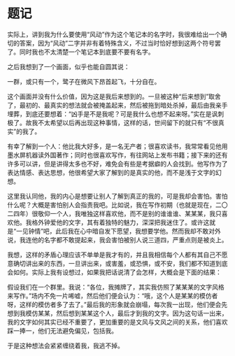 # 题记

实际上，讲到我为什么要使用“风动”作为这个笔记本的名字时，我很难给出一个确切的答案，因为“风动”二字并非有着特殊含义，不过当时恰好想到这两个符号罢了。同时我也不太清楚一个笔记本到底要不要有名字。

之后我想到了一个画面，似乎也能自圆其说：

一群，或只有一个，鹭子在微风下昂首起飞，十分自在。

这个画面并没有什么价值，因为这是我后来想到的。一旦被这种“后来想到”取舍了，最初的、最真实的想法就会被掩盖起来，然后被拖到暗处杀掉，最后由我亲手埋葬，到底还要想着：“凶手是不是我呢？可是我什么也想不起来呀。”实在是讽刺极了。故我不太希望以后再出现这种事情，这样的话，世间留下的就只有“不很真实”的我了。

有幸了解到一个人：他比我大好多，是一名无产者；很喜欢读书，我常常看见他用墨水屏机器读外国著作；同时也很喜欢写作，有往网站上发布书籍；接下来的还有许多可以讲，但是讲得太多也不好，难免会有些是考据癖的人会找到。他写作为了表达情感、表达思想，他很希望大家了解到的是真实的他，而不是浅于文字的幻想。

这里我认同他，我的内心是想要让别人了解到真正的我的，可是我却会害怕。害怕什么呢？大概是害怕别人会指责我吧。比如说，我在写作初期（也就是现在，二〇二四年）很敬仰一个人，我唯独这样喜欢他，而不是别的谁谁谁、某某某，我只喜欢他。我格外钟爱他的文字，其有着独特的魅力，深深把我迷住了。或许这就是“一见钟情”吧，此后我在心中暗自发下愿望，我想要学他。然而我却不敢对外说，我连他的名字都不敢提起来，我会害怕被别人说三道四，严重点则是被炎上。

我想，这样的矛盾心理应该不单单是我才有的，并且我相信每个人都有其自己不愿意确切讲出来的东西，一旦讲出来，或害羞，或恐惧，或不安，我们都不知道到底会如何。实际上我有设想过，如果我把话说清了会怎样，大概会是下面的结果：

假设我们在一个群里。我说：“各位，我摊牌了，其实我仿照了某某某的文字风格来写作。”场内不免一片唏嘘，然后他们便会认为：“哦，这个人是某某的模仿者呀，这样的模仿者多了去了。”最后我的形象就会崩塌，每次我一出现，他们便会先想到我模仿某某，然后想到某某这个人，最后才到我的文字。因为这句话一出来，我的文字如何其实已经不重要了，更加重要的是文风与文风之间的关系，他们喜欢踩一捧一，他们无法避免偏见，包括我。

于是这种想法会紧紧缠绕着我，我逃不掉。